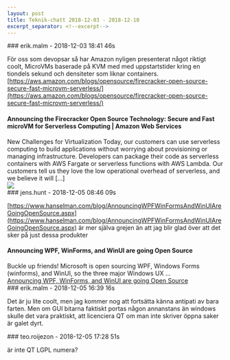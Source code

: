 ```yaml
---
layout: post
title: Teknik-chatt 2018-12-03 - 2018-12-10
excerpt_separator: <!--excerpt-->
---
```

<section class="message" markdown="1">
### erik.malm - 2018-12-03 18:41 46s

För oss som devopsar så har Amazon nyligen presenterat något riktigt coolt, MicroVMs baserade på KVM med med uppstartstider kring en tiondels sekund och densiteter som liknar containers.
[https://aws.amazon.com/blogs/opensource/firecracker-open-source-secure-fast-microvm-serverless/](https://aws.amazon.com/blogs/opensource/firecracker-open-source-secure-fast-microvm-serverless/)

<div class="attachment"><h4>Announcing the Firecracker Open Source Technology: Secure and Fast microVM for Serverless Computing | Amazon Web Services</h4><div class="text">New Challenges for Virtualization Today, our customers can use serverless computing to build applications without worrying about provisioning or managing infrastructure. Developers can package their code as serverless containers with AWS Fargate or serverless functions with AWS Lambda. Our customers tell us they love the low operational overhead of serverless, and we believe it will […]</div>
<a href="https://aws.amazon.com/blogs/opensource/firecracker-open-source-secure-fast-microvm-serverless/"><img src="https://d2908q01vomqb2.cloudfront.net/ca3512f4dfa95a03169c5a670a4c91a19b3077b4/2018/11/24/Firecracker-logo-1260x314.png" fallback="Announcing the Firecracker Open Source Technology: Secure and Fast microVM for Serverless Computing | Amazon Web Services"/></a></div>
    
</section>
<section class="message" markdown="1">
### jens.hunt - 2018-12-05 08:46 09s

[https://www.hanselman.com/blog/AnnouncingWPFWinFormsAndWinUIAreGoingOpenSource.aspx](https://www.hanselman.com/blog/AnnouncingWPFWinFormsAndWinUIAreGoingOpenSource.aspx) är mer själva grejen än att jag blir glad över att det sker på just dessa produkter

<div class="attachment"><h4>Announcing WPF, WinForms, and WinUI are going Open Source</h4><div class="text">Buckle up friends! Microsoft is open sourcing WPF, Windows Forms (winforms), and WinUI, so the three major Windows UX ...</div>
<a href="https://www.hanselman.com/blog/AnnouncingWPFWinFormsAndWinUIAreGoingOpenSource.aspx">Announcing WPF, WinForms, and WinUI are going Open Source</a></div>
    
</section>
<section class="message" markdown="1">
### erik.malm - 2018-12-05 16:39 16s

Det är ju lite coolt, men jag kommer nog att fortsätta känna antipati av bara farten.
Men om GUI bitarna faktiskt portas någon annanstans än windows skulle det vara praktiskt, att licenciera QT om man inte skriver öppna saker är galet dyrt.
</section>
<section class="message" markdown="1">
### teo.roijezon - 2018-12-05 17:28 51s

är inte QT LGPL numera?

<!--excerpt-->
</section>